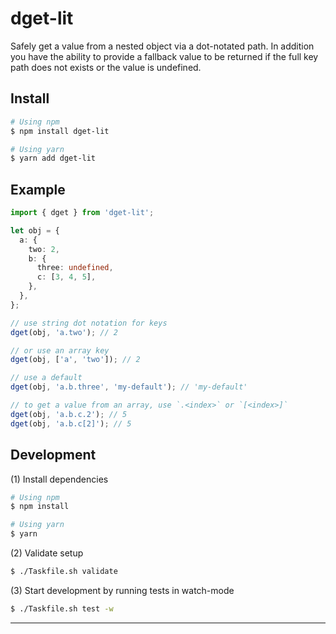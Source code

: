 # dget-lit

Safely get a value from a nested object via a dot-notated path.
In addition you have the ability to provide a fallback value to be returned
if the full key path does not exists or the value is undefined.

## Install

```bash
# Using npm
$ npm install dget-lit

# Using yarn
$ yarn add dget-lit
```

## Example

```ts
import { dget } from 'dget-lit';

let obj = {
  a: {
    two: 2,
    b: {
      three: undefined,
      c: [3, 4, 5],
    },
  },
};

// use string dot notation for keys
dget(obj, 'a.two'); // 2

// or use an array key
dget(obj, ['a', 'two']); // 2

// use a default
dget(obj, 'a.b.three', 'my-default'); // 'my-default'

// to get a value from an array, use `.<index>` or `[<index>]`
dget(obj, 'a.b.c.2'); // 5
dget(obj, 'a.b.c[2]'); // 5
```

## Development

(1) Install dependencies

```bash
# Using npm
$ npm install

# Using yarn
$ yarn
```

(2) Validate setup

```bash
$ ./Taskfile.sh validate
```

(3) Start development by running tests in watch-mode

```bash
$ ./Taskfile.sh test -w
```

---

[node+npm]: https://nodejs.org
